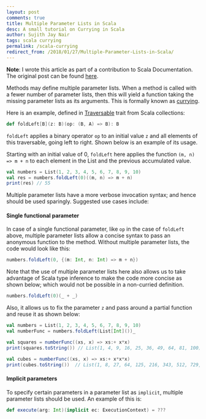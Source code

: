```yaml
---
layout: post
comments: true
title: Multiple Parameter Lists in Scala
desc: A small tutorial on Currying in Scala
author: Sujith Jay Nair
tags: scala currying
permalink: /scala-currying
redirect_from: /2018/01/27/Multiple-Parameter-Lists-in-Scala/
---
```


**Note**: I wrote this article as part of a contribution to Scala Documentation. The original post can be found [here](http://docs.scala-lang.org/tour/multiple-parameter-lists.html).

Methods may define multiple parameter lists. When a method is called with a fewer number of parameter lists, then this will yield a function taking the missing parameter lists as its arguments. This is formally known as [currying](https://en.wikipedia.org/wiki/Currying).

<!--break-->
Here is an example, defined in [Traversable](/overviews/collections/trait-traversable.html) trait from Scala collections:

```scala
def foldLeft[B](z: B)(op: (B, A) => B): B
```

`foldLeft` applies a binary operator `op` to an initial value `z` and all elements of this traversable, going left to right. Shown below is an example of its usage.

Starting with an initial value of 0, `foldLeft` here applies the function `(m, n) => m + n` to each element in the List and the previous accumulated value.

```scala
val numbers = List(1, 2, 3, 4, 5, 6, 7, 8, 9, 10)
val res = numbers.foldLeft(0)((m, n) => m + n)
print(res) // 55
```

Multiple parameter lists have a more verbose invocation syntax; and hence should be used sparingly. Suggested use cases include:

#### Single functional parameter
   In case of a single functional parameter, like `op` in the case of `foldLeft` above, multiple parameter lists allow a concise syntax to pass an anonymous function to the method. Without multiple parameter lists, the code would look like this:

```scala
numbers.foldLeft(0, {(m: Int, n: Int) => m + n})
```

   Note that the use of multiple parameter lists here also allows us to take advantage of Scala type inference to make the code more concise as shown below; which would not be possible in a non-curried definition.

```scala
numbers.foldLeft(0)(_ + _)
```

   Also, it allows us to fix the parameter `z` and pass around a partial function and reuse it as shown below:
```scala
val numbers = List(1, 2, 3, 4, 5, 6, 7, 8, 9, 10)
val numberFunc = numbers.foldLeft(List[Int]())_

val squares = numberFunc((xs, x) => xs:+ x*x)
print(squares.toString()) // List(1, 4, 9, 16, 25, 36, 49, 64, 81, 100)

val cubes = numberFunc((xs, x) => xs:+ x*x*x)
print(cubes.toString())  // List(1, 8, 27, 64, 125, 216, 343, 512, 729, 1000)
```

#### Implicit parameters
   To specify certain parameters in a parameter list as `implicit`, multiple parameter lists should be used. An example of this is:

```scala
def execute(arg: Int)(implicit ec: ExecutionContext) = ???
```
